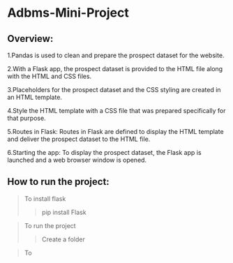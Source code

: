 # Adbms-Mini-Project
## Overview: 

1.Pandas is used to clean and prepare the prospect dataset for the website.

2.With a Flask app, the prospect dataset is provided to the HTML file along with the HTML and CSS files.

3.Placeholders for the prospect dataset and the CSS styling are created in an HTML template.

4.Style the HTML template with a CSS file that was prepared specifically for that purpose.

5.Routes in Flask: Routes in Flask are defined to display the HTML template and deliver the prospect dataset to the HTML file.

6.Starting the app: To display the prospect dataset, the Flask app is launched and a web browser window is opened.

## How to run the project:

>To install flask
>>pip install Flask

>To run the project
>> Create a folder 

>To
